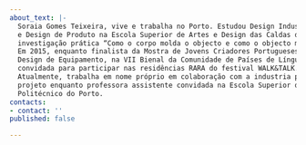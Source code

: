 ```yaml
---
about_text: |-
  Soraia Gomes Teixeira, vive e trabalha no Porto. Estudou Design Industrial no Instituto Politécnico do Porto e o
  e Design de Produto na Escola Superior de Artes e Design das Caldas da Rainha, tendo como tema de
  investigação prática “Como o corpo molda o objecto e como o objecto molda o corpo”.
  Em 2015, enquanto finalista da Mostra de Jovens Criadores Portugueses, representou Portugal na categoria de
  Design de Equipamento, na VII Bienal da Comunidade de Países de Língua Portuguesa. Em 2019 foi designer
  convidada para participar nas residências RARA do festival WALK&TALK.
  Atualmente, trabalha em nome próprio em colaboração com a industria portuguesa , e leciona disciplinas de
  projeto enquanto professora assistente convidada na Escola Superior de Media Artes e Design do Instituto
  Politécnico do Porto.
contacts:
- contact: ''
published: false

---
```

